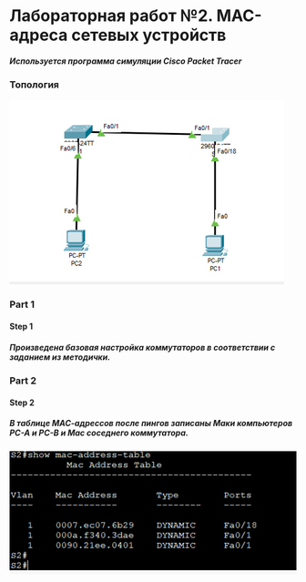 # Лабораторная работ №2. MAC-адреса сетевых устройств
##### Используется программа симуляции Cisco Packet Tracer

###                                       Топология
![](https://github.com/A1exger/Network-Engineer/blob/main/Labs/Lab2/%D1%82%D0%BE%D0%BF%D0%BE%D0%BB%D0%BE%D0%B3%D0%B8%D1%8F.PNG)
### Part 1
#### Step 1
##### Произведена базовая настройка коммутаторов в соответствии с заданием из методички.
### Part 2
#### Step 2
##### В таблице МАС-адрессов после пингов записаны Маки компьютеров PC-A и PC-B и Мас соседнего коммутатора.
![](https://github.com/A1exger/Network-Engineer/blob/main/Labs/Lab2/%D1%82%D0%B0%D0%B1%D0%BB%D0%B8%D1%86%D0%B0%20%D0%BC%D0%B0%D0%BA%D0%BE%D0%B2.PNG)
